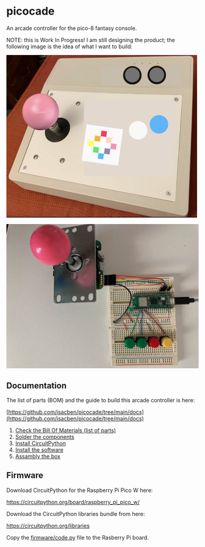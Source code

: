 # picocade

An arcade controller for the pico-8 fantasy console.

NOTE: this is Work In Progress! I am still designing the product; the following image is the idea of what I want to build:

<img alt='PICO-8 arcade controller concept' src='https://github.com/isacben/picocade/blob/main/img/concept.png' width='500'>

![Breadboard](https://github.com/isacben/picocade/blob/main/img/prototype.jpg)

## Documentation 

The list of parts (BOM) and the guide to build this arcade controller is here:

[https://github.com/isacben/picocade/tree/main/docs](https://github.com/isacben/picocade/tree/main/docs)

1. [Check the Bill Of Materials (list of parts)](BOM.md)
2. [Solder the components](docs/soldering.md)
3. [Install CircuitPython](docs/circuitpython.md)
4. [Install the software](docs/software.md)
5. [Assambly the box](docs/box.md)

## Firmware

Download CircuitPython for the Raspberry Pi Pico W here:

https://circuitpython.org/board/raspberry_pi_pico_w/

Download the CircuitPython libraries bundle from here:

https://circuitpython.org/libraries

Copy the [firmware/code.py](https://github.com/isacben/picocade/blob/main/firmware/code.py) file to the Rasberry Pi board.
